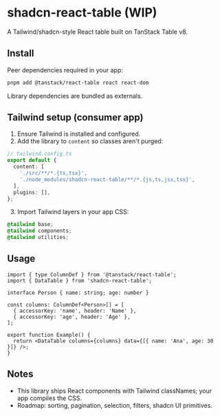 # shadcn-react-table (WIP)

A Tailwind/shadcn-style React table built on TanStack Table v8.

## Install

Peer dependencies required in your app:

```bash
pnpm add @tanstack/react-table react react-dom
```

Library dependencies are bundled as externals.

## Tailwind setup (consumer app)

1. Ensure Tailwind is installed and configured.
2. Add the library to `content` so classes aren't purged:

```ts
// tailwind.config.ts
export default {
  content: [
    './src/**/*.{ts,tsx}',
    './node_modules/shadcn-react-table/**/*.{js,ts,jsx,tsx}',
  ],
  plugins: [],
};
```

3. Import Tailwind layers in your app CSS:

```css
@tailwind base;
@tailwind components;
@tailwind utilities;
```

## Usage

```tsx
import { type ColumnDef } from '@tanstack/react-table';
import { DataTable } from 'shadcn-react-table';

interface Person { name: string; age: number }

const columns: ColumnDef<Person>[] = [
  { accessorKey: 'name', header: 'Name' },
  { accessorKey: 'age', header: 'Age' },
];

export function Example() {
  return <DataTable columns={columns} data={[{ name: 'Ana', age: 30 }]} />;
}
```

## Notes
- This library ships React components with Tailwind classNames; your app compiles the CSS.
- Roadmap: sorting, pagination, selection, filters, shadcn UI primitives.
